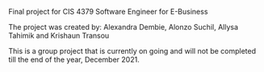 Final project for CIS 4379 Software Engineer for E-Business

The project was created by: Alexandra Dembie, Alonzo Suchil, Allysa Tahimik and Krishaun Transou

This is a group project that is currently on going and will not be completed till the end
of the year, December 2021. 